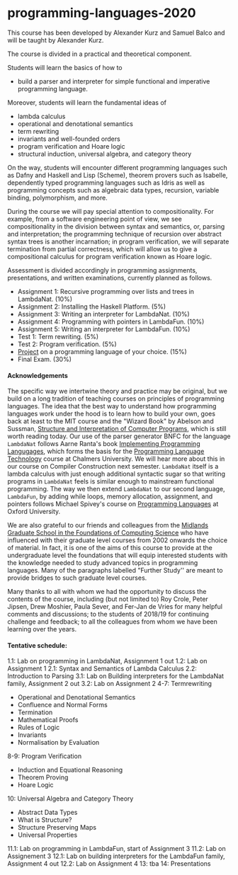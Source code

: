 # programming-languages-2020

This course has been developed by Alexander Kurz and Samuel Balco and will be taught by Alexander Kurz.

The course is divided in a practical and theoretical component. 

Students will learn the basics of how to

- build a parser and interpreter for simple functional and imperative programming language. 

Moreover, students will learn the fundamental ideas of

- lambda calculus
- operational and denotational semantics    
- term rewriting   
- invariants and well-founded orders     
- program verification and Hoare logic    
- structural induction, universal algebra, and category theory    

On the way, students will encounter different programming languages such as Dafny and Haskell and Lisp (Scheme), theorem provers such as Isabelle, dependently typed programming languages such as Idris as well as programming concepts such as algebraic data types, recursion, variable binding, polymorphism, and more.

During the course we will pay special attention to compositionality. For example, from a software engineering point of view, we see compositionality in the division between syntax and semantics, or, parsing and interpretation; the programming technique of recursion over abstract syntax trees is another incarnation; in program verification, we will separate termination from partial correctness, which will allow us to give a compositional calculus for program verification known as Hoare logic.

Assessment is divided accordingly in programming assignments, presentations, and written examinations, currently planned as follows.

- Assignment 1: Recursive programming over lists and trees in LambdaNat. (10%)   
- Assignment 2: Installing the Haskell Platform. (5%)   
- Assignment 3: Writing an interpreter for LambdaNat. (10%)    
- Assignment 4: Programming with pointers in LambdaFun. (10%)   
- Assignment 5: Writing an interpreter for LambdaFun. (10%)   
- Test 1: Term rewriting. (5%)   
- Test 2: Program verification. (5%)   
- [Project](presentation.md) on a programming language of your choice. (15%)   
- Final Exam. (30%)   

#### Acknowledgements

The specific way we intertwine theory and practice may be original, but we build on a long tradition of teaching courses on  principles of programming languages. The idea that the best way to understand how programming languages work under the hood is to learn how to build your own, goes back at least to the MIT course and the "Wizard Book" by Abelson and Sussman, [Structure and Interpretation of Computer Programs](https://mitpress.mit.edu/sites/default/files/sicp/index.html), which is still worth reading today. Our use of the parser generator BNFC for the language `LambdaNat` follows Aarne Ranta's book [Implementing Programming Langugages](http://www.grammaticalframework.org/ipl-book), which forms the basis for the [Programming Language Technology](http://www.cse.chalmers.se/edu/course/DAT151/) course at Chalmers University. We will hear more about this in our course on Compiler Construction next semester. `LambdaNat` itself is a lambda calculus with just enough additional syntactic sugar so that writing programs in `LambdaNat` feels is similar enough to mainstream functional programming. The way we then extend `LambdaNat` to our second language, `LambdaFun`, by adding while loops, memory allocation, assignment, and pointers follows Michael Spivey's course on [Programming Languages](https://spivey.oriel.ox.ac.uk/corner/Welcome_to_Spivey%27s_Corner) at Oxford University.

We are also grateful to our friends and colleagues from the [Midlands Graduate School in the Foundations of Computing Science](http://www.cs.nott.ac.uk/MGS/) who have influenced with their graduate level courses from 2002 onwards the choice of material. In fact, it is one of the aims of this course to provide at the undergraduate level the foundations that will equip interested students with the knowledge needed to study advanced topics in programming languages. Many of the paragraphs labelled "Further Study'' are meant to provide bridges to such graduate level courses.

Many thanks to all with whom we had the opportunity to discuss the contents of the course, including (but not limited to) Roy Crole,  Peter Jipsen, Drew Moshier, Paula Sever, and Fer-Jan de Vries for many helpful comments and discussions; to the students of 2018/19 for continuing challenge and feedback; to all the colleagues from whom we have been learning over the years.

#### Tentative schedule: 

1.1: Lab on programming in LambdaNat,  Assignment 1 out
1.2: Lab on Assignment 1
2.1: Syntax and Semantics of Lambda Calculus
2.2: Introduction to Parsing
3.1: Lab on Building interpreters for the LambdaNat family, Assignment 2 out
3.2: Lab on Assignment 2
4-7: Termrewriting 
 - Operational and Denotational Semantics
 - Confluence and Normal Forms
 - Termination
 - Mathematical Proofs
 - Rules of Logic
 - Invariants
 - Normalisation by Evaluation

8-9: Program Verification
 - Induction and Equational Reasoning
 - Theorem Proving
 - Hoare Logic

10: Universal Algebra and Category Theory
 - Abstract Data Types
 - What is Structure?
 - Structure Preserving Maps
 - Universal Properties

11.1: Lab on programming in LambdaFun, start of Assignment 3 
11.2: Lab on Assignement 3
12.1: Lab on building interpreters for the LambdaFun family, Assignment 4 out
12.2: Lab on Assignment 4
13: tba
14: Presentations 

